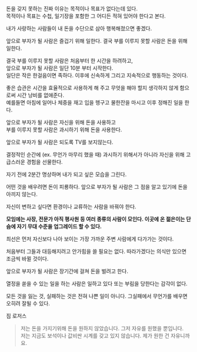 돈을 갖지 못하는 진짜 이유는 목적이나 목표가 없다는데 있다.  
목적이나 목표는 수첩, 일기장을 포함한 그 어디든 적혀 있어야 한다고 본다.

내가 사랑하는 사람들이 내 돈을 수단으로 삼아 행복해졌으면 좋겠다.

앞으로 부자가 될 사람은 즐겁기 위해 일한다. 결국 부를 이루지 못할 사람은 돈을 위해 일한다.

결국 부를 이루지 못할 사람은 처음부터 한 시간을 하려하고,  
앞으로 부자가 될 사람은 일단 10분 부터 시작한다.  
일단은 작은 한걸음이면 족하다. 이후에 신속하게 그리고 지속적으로 행동하는 것이다.

좋은 습관은 시간을 효율적으로 사용하게 해 주고 무엇을 해야 할지 생각하지 않게 함으로써 시간 낭비를 없애준다.  
예를들면 아침에 일어나 체중을 재고 입을 헹구고 물한잔을 마시고 이후 정해진 일을 한다.

앞으로 부자가 될 사람은 자신을 위해 돈을 사용하고  
부를 이루지 못할 사람은 과시하기 위해 돈을 사용한다.

앞으로 부자가 될 사람은 되도록 TV를 보지않는다.

결정적인 순간에 (ex. 무언가 마무리 했을 때) 과시하기 위해서가 아니라 자신을 위해 고급스러운 경험을 선물한다. 

자기 전에 2분간 명상하며 내가 되고 싶은 모습을 그린다.

어떤 것을 배우려면 돈이 피룡하다. 앞으로 부자가 될 사람은 그 점을 알고 있기에 돈을 아끼지 않는다.

자신이 변하고 싶다면 환경이나 교류하는 사람을 바꿔야 한다.

**모임에는 사장, 전문가 아직 평사원 등 여러 종류의 사람이 모인다. 이곳에 온 젊은이는 단숨에 자기 무대 수준을 업그레이드 할 수 있다.**

최선은 먼저 자신보다 나아 보이는 가장 가까운 주변 사람에게 다가가는 것이다.

처음부터 그들과 대등해지려고 안가힘을 쓸 필요는 없다. 따라가겠다는 의식만 있으면 조금씩 바뀔 것이다.

앞으로 부자가 될 사람은 장기간에 걸쳐 돈을 벌려고 한다.

열정을 쏟을 수 있는 일을 하는 사람은 일하고 있다 또는 부림을 당한다는 감각이 없다.

모든 것을 잃는 것, 실패하는 것은 전혀 나쁜 일이 아니다. 그실패에서 무언가를 배우면 오히려 잘될 수 있다.

짐 로저스
>저는 돈을 가지기위해 돈을 원하지 않았습니다. 그저 자유를 원했을 뿐입니다.  
저는 지금도 보석이나 값비싼 시계를 갖고 있지 않습니다. 제가 원한 건 자유니까요.





